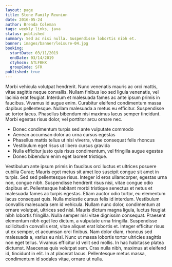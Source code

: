 ```yaml
---
layout: page
title: Stone Family Reunion
date: 2016-05-24
author: Brenda Coleman
tags: weekly links, java
status: published
summary: Sed ac nisi nulla. Suspendisse lobortis nibh et.
banner: images/banner/leisure-04.jpg
booking:
  startDate: 03/11/2019
  endDate: 03/14/2019
  ctyhocn: ATLFBHX
  groupCode: SFR
published: true
---
```

Morbi vehicula volutpat hendrerit. Nunc venenatis mauris ac orci mattis, vitae sagittis neque convallis. Nullam finibus leo sed ligula venenatis, vel lacinia erat feugiat. Interdum et malesuada fames ac ante ipsum primis in faucibus. Vivamus id augue enim. Curabitur eleifend condimentum massa dapibus pellentesque. Nullam malesuada a metus eu efficitur. Suspendisse ac tortor lacus. Phasellus bibendum nisi maximus lacus semper tincidunt. Morbi egestas risus dolor, vel porttitor arcu ornare nec.

* Donec condimentum turpis sed ante vulputate commodo
* Aenean accumsan dolor ac urna cursus egestas
* Phasellus mattis tellus ut nisi viverra, vitae consequat felis rhoncus
* Vestibulum eget risus ut libero cursus gravida
* Nulla efficitur justo quis risus condimentum, vel fringilla augue egestas
* Donec bibendum enim eget laoreet tristique.

Vestibulum ante ipsum primis in faucibus orci luctus et ultrices posuere cubilia Curae; Mauris eget metus sit amet leo suscipit congue sit amet in turpis. Sed sed pellentesque risus. Integer id eros ullamcorper, egestas urna non, congue nibh. Suspendisse hendrerit risus nisi, vitae congue odio dapibus et. Pellentesque habitant morbi tristique senectus et netus et malesuada fames ac turpis egestas. Etiam auctor odio tortor, eu elementum lacus consequat quis. Nulla molestie cursus felis id interdum. Vestibulum convallis malesuada sem id vehicula. Nullam nunc dolor, condimentum at ornare volutpat, ultrices sed nisl.
Mauris dictum magna ligula, luctus feugiat nibh lobortis fringilla. Nulla semper nisi vitae dignissim consequat. Praesent elementum nibh eget leo dictum, a vulputate urna fringilla. Suspendisse sollicitudin convallis erat, vitae aliquet erat lobortis et. Integer efficitur risus ut ex semper, et accumsan orci finibus. Nam dolor diam, rhoncus sed malesuada a, varius eu nisi. Nunc ut massa lobortis tortor ultricies sagittis non eget tellus. Vivamus efficitur id velit sed mollis. In hac habitasse platea dictumst. Maecenas quis volutpat sem. Cras nulla nibh, maximus at eleifend id, tincidunt in elit. In at placerat lacus. Pellentesque metus massa, condimentum id sodales vitae, ornare ut nulla.
